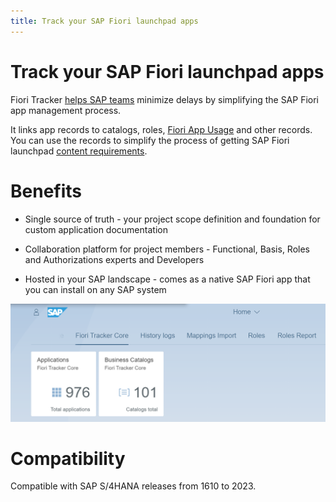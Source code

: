 ```yaml
---
title: Track your SAP Fiori launchpad apps
---
```


# Track your SAP Fiori launchpad apps

Fiori Tracker [helps SAP teams](satisfied-intrests-and-roles.md) minimize delays by simplifying the SAP Fiori app management process.

It links app records to catalogs, roles, [Fiori App Usage](fa/FPS01/main/) and other records. You can use the records to simplify the process of getting SAP Fiori launchpad [content requirements](usecases/SPS03/requirements-gathering.md). 

# Benefits

- Single source of truth - your project scope definition and foundation for custom application documentation

- Collaboration platform for project members - Functional, Basis, Roles and Authorizations experts and Developers

- Hosted in your SAP landscape - comes as a native SAP Fiori app that you can install on any SAP system 

[![](res/tiles.png)](res/tiles.png)

# Compatibility
Compatible with SAP S/4HANA releases from 1610 to 2023.